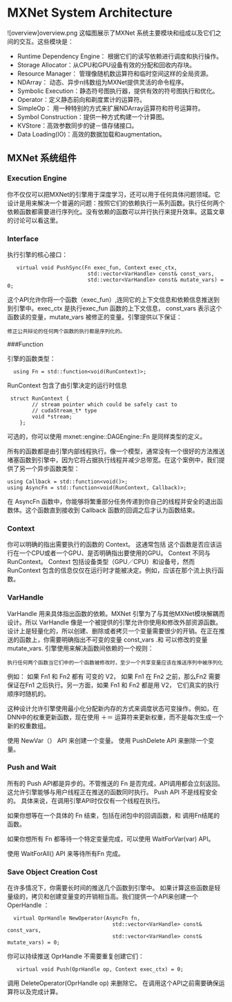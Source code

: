 # MXNet System Architecture

![overview]overview.png
这幅图展示了MXNet 系统主要模块和组成以及它们之间的交互。这些模块是：

* Runtime Dependency Engine： 根据它们的读写依赖进行调度和执行操作。
* Storage Allocator：从CPU和GPU设备有效的分配和回收内存块。
* Resource Manager： 管理像随机数运算符和临时空间这样的全局资源。
* NDArray： 动态、异步n纬数组为MXNet提供灵活的命令程序。
* Symbolic Execution：静态符号图执行器，提供有效的符号图执行和优化。
* Operator：定义静态前向和剃度累计的运算符。
* SimpleOp： 用一种特别的方式来扩展NDArray运算符和符号运算符。
* Symbol Construction：提供一种方式构建一个计算图。
* KVStore：高效参数同步的键－值存储接口。
* Data Loading(IO)：高效的数据加载和augmentation。

## MXNet 系统组件

### Execution Engine

你不仅仅可以把MXNet的引擎用于深度学习，还可以用于任何具体问题领域。它设计是用来解决一个普遍的问题：按照它们的依赖执行一系列函数。执行任何两个依赖函数都需要进行序列化。没有依赖的函数可以并行执行来提升效率。这篇文章的讨论可以看这里。

### Interface

执行引擎的核心接口：

```
   virtual void PushSync(Fn exec_fun, Context exec_ctx,
                          std::vector<VarHandle> const& const_vars,
                          std::vector<VarHandle> const& mutate_vars) = 0;
```

这个API允许你将一个函数（exec_fun）,连同它的上下文信息和依赖信息推送到到引擎中。exec_ctx 是执行exec_fun 函数的上下文信息， const_vars 表示这个函数读的变量，mutate_vars 被修正的变量。引擎提供以下保证：

```
修正公共辩论的任何两个函数的执行都是序列化的。
```

###Function

引擎的函数类型：

```
  using Fn = std::function<void(RunContext)>;
```

RunContext 包含了由引擎决定的运行时信息

```
 struct RunContext {
        // stream pointer which could be safely cast to
        // cudaStream_t* type
        void *stream;
    };

```

可选的，你可以使用 mxnet::engine::DAGEngine::Fn 是同样类型的定义。

所有的函数都是由引擎内部线程执行。像一个模型，通常没有一个很好的方法推送堵塞函数到引擎中，因为它将占据执行线程并减少总带宽。在这个案例中，我们提供了另一个异步函数类型：

```
using Callback = std::function<void()>;
using AsyncFn = std::function<void(RunContext, Callback)>;
```

在 AsyncFn 函数中，你能够将繁重部分任务传递到你自己的线程并安全的退出函数体。这个函数直到接收到 Callback 函数的回调之后才认为函数结束。

### Context

你可以明确的指出需要执行的函数的 Context。 这通常包括 这个函数是否应该运行在一个CPU或者一个GPU、是否明确指出要使用的GPU。 Context 不同与 RunContext。
Context 包括设备类型（GPU／CPU）和设备号，然而 RunContext 包含的信息仅仅在运行时才能被决定。例如，应该在那个流上执行函数。

### VarHandle

VarHandle  用来具体指出函数的依赖。MXNet 引擎为了与其他MXNet模块解耦而设计。所以 VarHandle 像是一个被提供的引擎允许你使用和修改外部资源函数。设计上是轻量化的，所以创建、删除或者拷贝一个变量需要很少的开销。在正在推送的函数上，你需要明确指出不可变的变量 const_vars .和 可以修改的变量 mutate_vars. 引擎使用来解决函数间依赖的一个规则：

```
执行任何两个函数当它们中的一个函数被修改时，至少一个共享变量应该在推送序列中被序列化
```

例如： 如果 Fn1 和 Fn2 都有 可变的 V2， 如果 Fn1 在 Fn2 之前，那么Fn2 需要保证在Fn1 之后执行。另一方面，如果 Fn1 和 Fn2 都是用 V2， 它们真实的执行顺序时随机的。

这种设计允许引擎使用最小化分配新内存的方式来调度状态可变操作。例如，在DNN中的权重更新函数，现在使用 ＋＝ 运算符来更新权重，而不是每次生成一个新的权重数组。

使用 NewVar（） API 来创建一个变量。 使用 PushDelete API 来删除一个变量。

### Push and Wait

所有的 Push API都是异步的。不管推送的 Fn 是否完成，API调用都会立刻返回。这允许引擎能够与用户线程正在推送的函数同时执行。 Push API 不是线程安全的。 具体来说，在调用引擎API时仅仅有一个线程在执行。

如果你想等在一个具体的 Fn 结束，包括在闭包中的回调函数，和 调用Fn结尾的函数。

如果你想所有 Fn 都等待一个特定变量完成，可以使用 WaitForVar(var) API。

使用 WaitForAll() API 来等待所有Fn 完成。

### Save Object Creation Cost

在许多情况下，你需要长时间的推送几个函数到引擎中。 如果计算这些函数是轻量级的，拷贝和创建变量变的开销相当高。我们提供一个API来创建一个 OperHandle ：

```
  virtual OprHandle NewOperator(AsyncFn fn,
                                  std::vector<VarHandle> const& const_vars,
                                  std::vector<VarHandle> const& mutate_vars) = 0;
```
你可以持续推送 OprHandle 不需要重复创建它们：

```
   virtual void Push(OprHandle op, Context exec_ctx) = 0;
```

调用 DeleteOperator(OprHandle op) 来删除它。 在调用这个API之前需要确保运算符以及完成计算。
